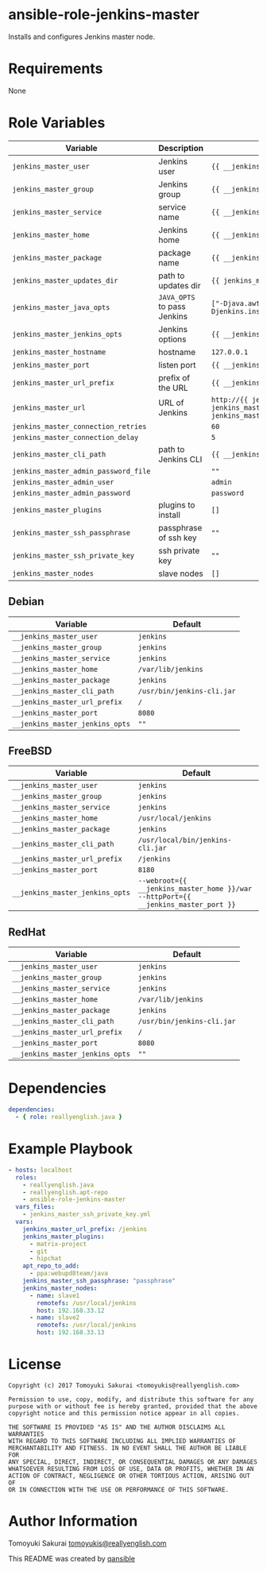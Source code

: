 # ansible-role-jenkins-master

Installs and configures Jenkins master node.

# Requirements

None

# Role Variables

| Variable | Description | Default |
|----------|-------------|---------|
| `jenkins_master_user` | Jenkins user | `{{ __jenkins_master_user }}` |
| `jenkins_master_group` | Jenkins group | `{{ __jenkins_master_group }}` |
| `jenkins_master_service` | service name | `{{ __jenkins_master_service }}` |
| `jenkins_master_home` | Jenkins home | `{{ __jenkins_master_home }}` |
| `jenkins_master_package` | package name | `{{ __jenkins_master_package }}` |
| `jenkins_master_updates_dir` | path to updates dir | `{{ jenkins_master_home }}/updates` |
| `jenkins_master_java_opts` | `JAVA_OPTS` to pass Jenkins | `["-Djava.awt.headless=true", "-Djenkins.install.runSetupWizard=false"]` |
| `jenkins_master_jenkins_opts` | Jenkins options | `{{ __jenkins_master_jenkins_opts }}` |
| `jenkins_master_hostname` | hostname | `127.0.0.1` |
| `jenkins_master_port` | listen port | `{{ __jenkins_master_port }}` |
| `jenkins_master_url_prefix` | prefix of the URL | `{{ __jenkins_master_url_prefix }}` |
| `jenkins_master_url` | URL of Jenkins | `http://{{ jenkins_master_hostname }}:{{ jenkins_master_port }}{{ jenkins_master_url_prefix }}` |
| `jenkins_master_connection_retries` | | `60` |
| `jenkins_master_connection_delay` | | `5` |
| `jenkins_master_cli_path` | path to Jenkins CLI | `{{ __jenkins_master_cli_path }}` |
| `jenkins_master_admin_password_file` | | `""` |
| `jenkins_master_admin_user` | | `admin` |
| `jenkins_master_admin_password` | | `password` |
| `jenkins_master_plugins` | plugins to install | `[]` |
| `jenkins_master_ssh_passphrase` | passphrase of ssh key | `""` |
| `jenkins_master_ssh_private_key` | ssh private key | `""` |
| `jenkins_master_nodes` | slave nodes | `[]` |

## Debian

| Variable | Default |
|----------|---------|
| `__jenkins_master_user` | `jenkins` |
| `__jenkins_master_group` | `jenkins` |
| `__jenkins_master_service` | `jenkins` |
| `__jenkins_master_home` | `/var/lib/jenkins` |
| `__jenkins_master_package` | `jenkins` |
| `__jenkins_master_cli_path` | `/usr/bin/jenkins-cli.jar` |
| `__jenkins_master_url_prefix` | `/` |
| `__jenkins_master_port` | `8080` |
| `__jenkins_master_jenkins_opts` | `""` |

## FreeBSD

| Variable | Default |
|----------|---------|
| `__jenkins_master_user` | `jenkins` |
| `__jenkins_master_group` | `jenkins` |
| `__jenkins_master_service` | `jenkins` |
| `__jenkins_master_home` | `/usr/local/jenkins` |
| `__jenkins_master_package` | `jenkins` |
| `__jenkins_master_cli_path` | `/usr/local/bin/jenkins-cli.jar` |
| `__jenkins_master_url_prefix` | `/jenkins` |
| `__jenkins_master_port` | `8180` |
| `__jenkins_master_jenkins_opts` | `--webroot={{ __jenkins_master_home }}/war --httpPort={{ __jenkins_master_port }}` |

## RedHat

| Variable | Default |
|----------|---------|
| `__jenkins_master_user` | `jenkins` |
| `__jenkins_master_group` | `jenkins` |
| `__jenkins_master_service` | `jenkins` |
| `__jenkins_master_home` | `/var/lib/jenkins` |
| `__jenkins_master_package` | `jenkins` |
| `__jenkins_master_cli_path` | `/usr/bin/jenkins-cli.jar` |
| `__jenkins_master_url_prefix` | `/` |
| `__jenkins_master_port` | `8080` |
| `__jenkins_master_jenkins_opts` | `""` |

# Dependencies

```yaml
dependencies:
  - { role: reallyenglish.java }
```

# Example Playbook

```yaml
- hosts: localhost
  roles:
    - reallyenglish.java
    - reallyenglish.apt-repo
    - ansible-role-jenkins-master
  vars_files:
    - jenkins_master_ssh_private_key.yml
  vars:
    jenkins_master_url_prefix: /jenkins
    jenkins_master_plugins:
      - matrix-project
      - git
      - hipchat
    apt_repo_to_add:
      - ppa:webupd8team/java
    jenkins_master_ssh_passphrase: "passphrase"
    jenkins_master_nodes:
      - name: slave1
        remotefs: /usr/local/jenkins
        host: 192.168.33.12
      - name: slave2
        remotefs: /usr/local/jenkins
        host: 192.168.33.13
```

# License

```
Copyright (c) 2017 Tomoyuki Sakurai <tomoyukis@reallyenglish.com>

Permission to use, copy, modify, and distribute this software for any
purpose with or without fee is hereby granted, provided that the above
copyright notice and this permission notice appear in all copies.

THE SOFTWARE IS PROVIDED "AS IS" AND THE AUTHOR DISCLAIMS ALL WARRANTIES
WITH REGARD TO THIS SOFTWARE INCLUDING ALL IMPLIED WARRANTIES OF
MERCHANTABILITY AND FITNESS. IN NO EVENT SHALL THE AUTHOR BE LIABLE FOR
ANY SPECIAL, DIRECT, INDIRECT, OR CONSEQUENTIAL DAMAGES OR ANY DAMAGES
WHATSOEVER RESULTING FROM LOSS OF USE, DATA OR PROFITS, WHETHER IN AN
ACTION OF CONTRACT, NEGLIGENCE OR OTHER TORTIOUS ACTION, ARISING OUT OF
OR IN CONNECTION WITH THE USE OR PERFORMANCE OF THIS SOFTWARE.
```

# Author Information

Tomoyuki Sakurai <tomoyukis@reallyenglish.com>

This README was created by [qansible](https://github.com/trombik/qansible)
